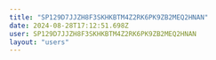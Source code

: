 ```yaml
---
title: "SP129D7JJZH8F3SKHKBTM4Z2RK6PK9ZB2MEQ2HNAN"
date: 2024-08-28T17:12:51.698Z
user: SP129D7JJZH8F3SKHKBTM4Z2RK6PK9ZB2MEQ2HNAN
layout: "users"
---
```

    